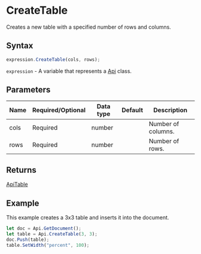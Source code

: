 # CreateTable

Creates a new table with a specified number of rows and columns.

## Syntax

```javascript
expression.CreateTable(cols, rows);
```

`expression` - A variable that represents a [Api](../Api.md) class.

## Parameters

| **Name** | **Required/Optional** | **Data type** | **Default** | **Description** |
| ------------- | ------------- | ------------- | ------------- | ------------- |
| cols | Required | number |  | Number of columns. |
| rows | Required | number |  | Number of rows. |

## Returns

[ApiTable](../../ApiTable/ApiTable.md)

## Example

This example creates a 3x3 table and inserts it into the document.

```javascript editor-
let doc = Api.GetDocument();
let table = Api.CreateTable(3, 3);
doc.Push(table);
table.SetWidth("percent", 100);
```
